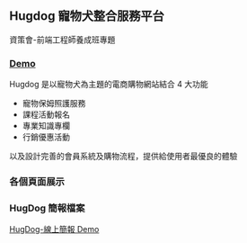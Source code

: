 ## Hugdog 寵物犬整合服務平台

資策會-前端工程師養成班專題

### [Demo](lopthick3.github.io/hugdog)

Hugdog 是以寵物犬為主題的電商購物網站結合 4 大功能

- 寵物保姆照護服務
- 課程活動報名
- 專業知識專欄
- 行銷優惠活動

以及設計完善的會員系統及購物流程，提供給使用者最優良的體驗

### 各個頁面展示

### HugDog 簡報檔案

[HugDog-線上簡報 Demo](https://prezi.com/p/0_liooharay1/?present=1 'HugDog-線上簡報連結')
